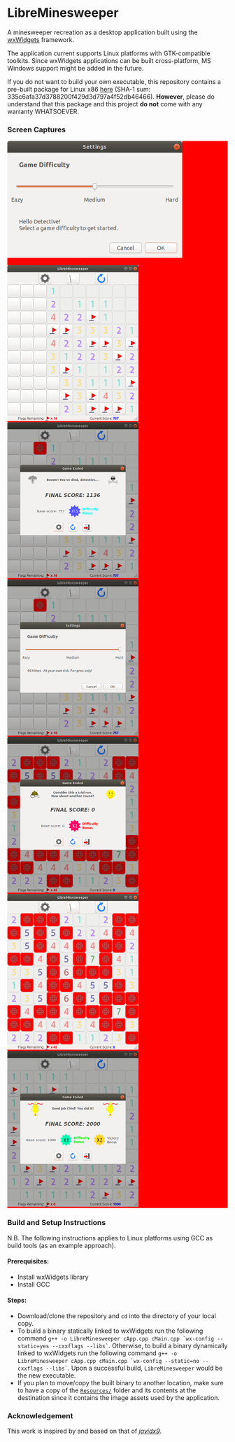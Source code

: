 # LibreMinesweeper
A minesweeper recreation as a desktop application built using the [wxWidgets](https://github.com/wxWidgets/wxWidgets) framework.

The application current supports Linux platforms with GTK-compatible toolkits. Since wxWidgets applications can be built cross-platform, MS Windows support might be added in the future.

If you do not want to build your own executable, this repository contains a pre-built package for Linux x86 [here](BUILDS/Linux_GTK_x86_Build.zip) (SHA-1 sum: 335c6afa37d3788200f429d3d797a4f52db46466). __However__, please do understand that this package and this project __do not__ come with any warranty WHATSOEVER.

### Screen Captures
<div style="background: red">
  <img alt="screen 1" src="screen-caps/s1.png" width="400"></img>
  
  <img alt="screen 2" src="screen-caps/s2.png" width="300"></img>
  <img alt="screen 3" src="screen-caps/s3.png" width="300"></img>
  <img alt="screen 4" src="screen-caps/s4.png" width="300"></img>
  <img alt="screen 5" src="screen-caps/s5.png" width="300"></img>
  <img alt="screen 6" src="screen-caps/s6.png" width="300"></img>
  <img alt="screen 7" src="screen-caps/s7.png" width="300"></img>
</div>

### Build and Setup Instructions
N.B. The following instructions applies to Linux platforms using GCC as build tools (as an example approach).

#### Prerequisites:
- Install wxWidgets library
- Install GCC

#### Steps:
- Download/clone the repository and `cd` into the directory of your local copy.
- To build a binary statically linked to wxWidgets run the following command `` g++ -o LibreMinesweeper cApp.cpp cMain.cpp `wx-config --static=yes --cxxflags --libs` ``. Otherwise, to build a binary dynamically linked to wxWidgets run the following command `` g++ -o LibreMinesweeper cApp.cpp cMain.cpp `wx-config --static=no --cxxflags --libs` ``. Upon a successful build, `LibreMinesweeper` would be the new executable.
- If you plan to move/copy the built binary to another location, make sure to have a copy of the [`Resources/`](Resources/) folder and its contents at the destination since it contains the image assets used by the application.

### Acknowledgement
This work is inspired by and based on that of [_javidx9_](https://www.youtube.com/watch?v=FOIbK4bJKS8).
